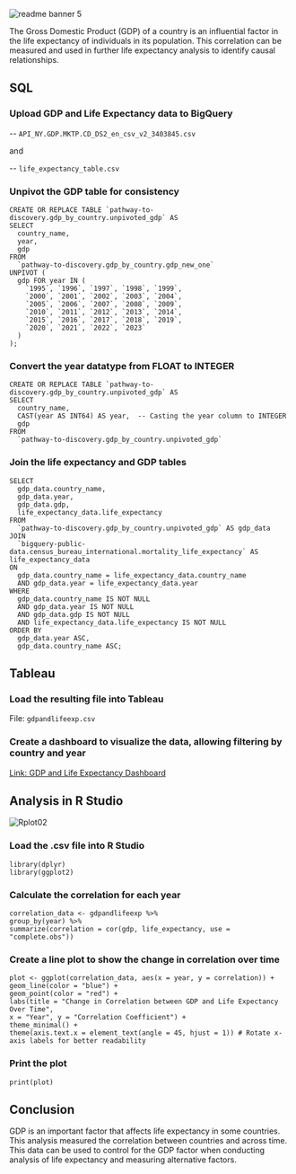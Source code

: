 
![readme banner 5](https://github.com/user-attachments/assets/4f0fcaaa-5e82-40fa-b715-ab8ecf6b5112)


The Gross Domestic Product (GDP) of a country is an influential factor in the life expectancy of individuals in its population. This correlation can be measured and used in further life expectancy analysis to identify causal relationships. 

## SQL
### Upload GDP and Life Expectancy data to BigQuery

-- `API_NY.GDP.MKTP.CD_DS2_en_csv_v2_3403845.csv`

and

-- `life_expectancy_table.csv`

### Unpivot the GDP table for consistency
````
CREATE OR REPLACE TABLE `pathway-to-discovery.gdp_by_country.unpivoted_gdp` AS
SELECT
  country_name,
  year,
  gdp
FROM
  `pathway-to-discovery.gdp_by_country.gdp_new_one`
UNPIVOT (
  gdp FOR year IN (
    `1995`, `1996`, `1997`, `1998`, `1999`,
    `2000`, `2001`, `2002`, `2003`, `2004`,
    `2005`, `2006`, `2007`, `2008`, `2009`,
    `2010`, `2011`, `2012`, `2013`, `2014`,
    `2015`, `2016`, `2017`, `2018`, `2019`,
    `2020`, `2021`, `2022`, `2023`
  )
);
````

### Convert the year datatype from FLOAT to INTEGER
````
CREATE OR REPLACE TABLE `pathway-to-discovery.gdp_by_country.unpivoted_gdp` AS
SELECT
  country_name,
  CAST(year AS INT64) AS year,  -- Casting the year column to INTEGER
  gdp
FROM
  `pathway-to-discovery.gdp_by_country.unpivoted_gdp`
````
### Join the life expectancy and GDP tables
````
SELECT
  gdp_data.country_name,
  gdp_data.year,
  gdp_data.gdp,
  life_expectancy_data.life_expectancy
FROM
  `pathway-to-discovery.gdp_by_country.unpivoted_gdp` AS gdp_data
JOIN
  `bigquery-public-data.census_bureau_international.mortality_life_expectancy` AS life_expectancy_data
ON
  gdp_data.country_name = life_expectancy_data.country_name
  AND gdp_data.year = life_expectancy_data.year
WHERE 
  gdp_data.country_name IS NOT NULL
  AND gdp_data.year IS NOT NULL
  AND gdp_data.gdp IS NOT NULL
  AND life_expectancy_data.life_expectancy IS NOT NULL
ORDER BY
  gdp_data.year ASC,
  gdp_data.country_name ASC;

````

## Tableau
### Load the resulting file into Tableau

File: `gdpandlifeexp.csv`

### Create a dashboard to visualize the data, allowing filtering by country and year

[Link: GDP and Life Expectancy Dashboard](https://public.tableau.com/views/GDPandLifeExpectancy_17254988476380/Dashboard1?:language=en-US&:sid=&:redirect=auth&:display_count=n&:origin=viz_share_link)

## Analysis in R Studio
![Rplot02](https://github.com/user-attachments/assets/6bb68b56-cbc7-43ec-980d-e00e0dede6c1)


### Load the .csv file into R Studio
````
library(dplyr)
library(ggplot2)
````
### Calculate the correlation for each year
````
correlation_data <- gdpandlifeexp %>%
group_by(year) %>%
summarize(correlation = cor(gdp, life_expectancy, use = "complete.obs"))
````
### Create a line plot to show the change in correlation over time
````
plot <- ggplot(correlation_data, aes(x = year, y = correlation)) +
geom_line(color = "blue") +
geom_point(color = "red") +
labs(title = "Change in Correlation between GDP and Life Expectancy Over Time",
x = "Year", y = "Correlation Coefficient") +
theme_minimal() +
theme(axis.text.x = element_text(angle = 45, hjust = 1)) # Rotate x-axis labels for better readability
````
### Print the plot
````
print(plot)
````
## Conclusion
GDP is an important factor that affects life expectancy in some countries. This analysis measured the correlation between countries and across time. This data can be used to control for the GDP factor when conducting analysis of life expectancy and measuring alternative factors. 
